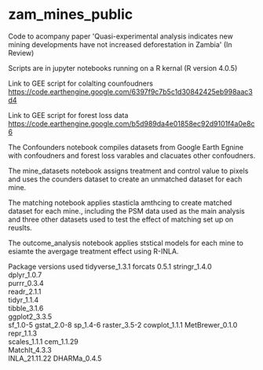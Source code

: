 # zam_mines_public

Code to acompany paper 'Quasi-experimental analysis indicates new mining developments have not increased deforestation in Zambia' (In Review)

Scripts are in jupyter notebooks running on a R kernal (R version 4.0.5)

Link to GEE script for colalting counfoudners https://code.earthengine.google.com/6397f9c7b5c1d30842425eb998aac3d4 

Link to GEE script for forest loss data https://code.earthengine.google.com/b5d989da4e01858ec92d9101f4a0e8c6 

The Confounders notebook compiles datasets from Google Earth Egnine with confoudners and forest loss varables and clacuates other confoudners. 

The mine_datasets notebook assigns treatment and control value to pixels and uses the counders dataset to create an unmatched dataset for each mine. 

The matching notebook applies stasticla amthcing to create matched dataset for each mine., including the PSM data used as the main analysis and three other datasets used to test the effect of matching set up on reuslts. 

The outcome_analysis notebook applies ststical models for each mine to esiamte the avergage treatment effect using R-INLA. 

Package versions used
 tidyverse_1.3.1 
  forcats 0.5.1
  stringr_1.4.0  
  dplyr_1.0.7     
  purrr_0.3.4     
  readr_2.1.1     
  tidyr_1.1.4    
  tibble_3.1.6    
  ggplot2_3.3.5   
 sf_1.0-5
 gstat_2.0-8
 sp_1.4-6
 raster_3.5-2 
 cowplot_1.1.1
 MetBrewer_0.1.0 
 repr_1.1.3      
 scales_1.1.1
 cem_1.1.29      
 MatchIt_4.3.3  
 INLA_21.11.22
 DHARMa_0.4.5             
